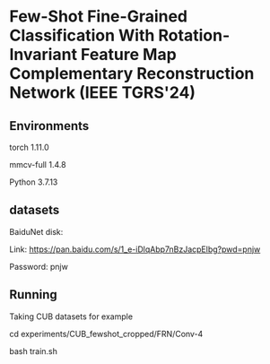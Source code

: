 # Few-Shot Fine-Grained Classification With Rotation-Invariant Feature Map Complementary Reconstruction Network (IEEE TGRS'24)

## Environments
torch 1.11.0

mmcv-full 1.4.8

Python 3.7.13



## datasets
BaiduNet disk: 

Link: https://pan.baidu.com/s/1_e-iDlqAbp7nBzJacpElbg?pwd=pnjw 

Password: pnjw 



## Running
Taking CUB datasets for example

cd experiments/CUB_fewshot_cropped/FRN/Conv-4

bash train.sh


